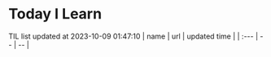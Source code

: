 # Today I Learn 
TIL list updated at 2023-10-09 01:47:10
| name | url | updated time |
| :--- | -- | -- |
